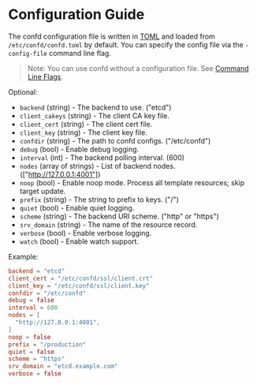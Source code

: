 # Configuration Guide

The confd configuration file is written in [TOML](https://github.com/mojombo/toml)
and loaded from `/etc/confd/confd.toml` by default. You can specify the config file via the `-config-file` command line flag.

> Note: You can use confd without a configuration file. See [Command Line Flags](https://github.com/kelseyhightower/confd/wiki/Command-Line-Flags).

Optional:

* `backend` (string) - The backend to use. ("etcd")
* `client_cakeys` (string) - The client CA key file.
* `client_cert` (string) - The client cert file.
* `client_key` (string) - The client key file.
* `confdir` (string) - The path to confd configs. ("/etc/confd")
* `debug` (bool) - Enable debug logging.
* `interval` (int) - The backend polling interval. (600)
* `nodes` (array of strings) - List of backend nodes. (["http://127.0.0.1:4001"])
* `noop` (bool) - Enable noop mode. Process all template resources; skip target update.
* `prefix` (string) - The string to prefix to keys. ("/")
* `quiet` (bool) - Enable quiet logging.
* `scheme` (string) - The backend URI scheme. ("http" or "https")
* `srv_domain` (string) - The name of the resource record.
* `verbose` (bool) - Enable verbose logging.
* `watch` (bool) - Enable watch support.

Example:

```TOML
backend = "etcd"
client_cert = "/etc/confd/ssl/client.crt"
client_key = "/etc/confd/ssl/client.key"
confdir = "/etc/confd"
debug = false
interval = 600
nodes = [
  "http://127.0.0.1:4001",
]
noop = false
prefix = "/production"
quiet = false
scheme = "https"
srv_domain = "etcd.example.com"
verbose = false
```
